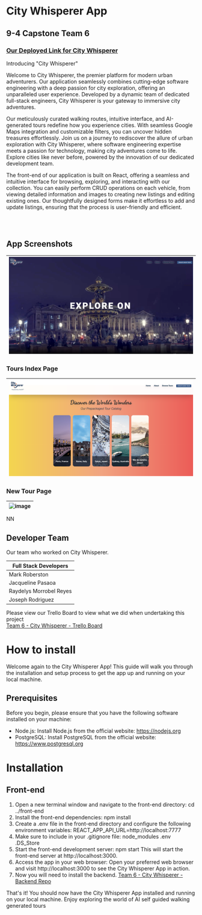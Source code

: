 # City Whisperer App
## 9-4 Capstone Team 6


<!-- ## **About My Project**  -->

<!-- <a href="https://scribehow.com" target="_blank">Click here for details on how to use the App !</a> -->
<h3>
<a href="https://citywhisperer.netlify.app/" target="_blank">Our Deployed Link for City Whisperer</a>
</h3>

<!-- <a href="" target="_blank">Too busy to read? Click here and my assistant will describe the App to you. </a> -->

Introducing "City Whisperer"

Welcome to City Whisperer, the premier platform for modern urban adventurers. Our application seamlessly combines cutting-edge software engineering with a deep passion for city exploration, offering an unparalleled user experience. Developed by a dynamic team of dedicated full-stack engineers, City Whisperer is your gateway to immersive city adventures.

Our meticulously curated walking routes, intuitive interface, and AI-generated tours redefine how you experience cities. With seamless Google Maps integration and customizable filters, you can uncover hidden treasures effortlessly. Join us on a journey to rediscover the allure of urban exploration with City Whisperer, where software engineering expertise meets a passion for technology, making city adventures come to life. Explore cities like never before, powered by the innovation of our dedicated development team.

The front-end of our application is built on React, offering a seamless and intuitive interface for browsing, exploring, and interacting with our collection. You can easily perform CRUD operations on each vehicle, from viewing detailed information and images to creating new listings and editing existing ones. Our thoughtfully designed forms make it effortless to add and update listings, ensuring that the process is user-friendly and efficient.

<br></br>

## App Screenshots


| ![image](./src/assets/HomeScreen.png "The Home Screen") |
|-|


### Tours Index Page

| ![image](./src/assets/IndexPage.png "Index Page") |
|-|


### New Tour Page

| ![image](./src/assets/NewTourPage.png "Create New Tour Page") |
|-|


NN
## Developer Team

Our team who worked on City Whisperer.

| Full Stack Developers  |
| ------------- |
| Mark Roberston |
| Jacqueline Pasaoa |
| Raydelys Morrobel Reyes |
| Joseph Rodriguez |

<!--
<a href="https://" target="_blank">GitHub</a>
<a href="https://www.linkedin.com/" target="_blank">LinkedIn</a> -->

Please view our Trello Board to view what we did when undertaking this project
<br />
<a href="https://trello.com/b/qayrci3H/9-4capstoneteam6trello" target="_blank" rel="noopener noreferrer" target="_blank">Team 6 - City Whisperer - Trello Board</a>


# **How to install**

Welcome again to the City Whisperer App! This guide will walk you through the installation and setup process to get the app up and running on your local machine.

## **Prerequisites**

Before you begin, please ensure that you have the following software installed on your machine:

- Node.js: Install Node.js from the official website: https://nodejs.org
- PostgreSQL: Install PostgreSQL from the official website: https://www.postgresql.org

# **Installation**


## **Front-end**

1.  Open a new terminal window and navigate to the front-end directory: cd ../front-end
2.  Install the front-end dependencies: npm install
3.  Create a .env file in the front-end directory and configure the following environment variables: REACT_APP_API_URL=http://localhost:7777
4.  Make sure to include in your .gitignore file:   node_modules
.env
.DS_Store
5.  Start the front-end development server: npm start
This will start the front-end server at http://localhost:3000.
6.  Access the app in your web browser: Open your preferred web browser and visit http://localhost:3000 to see the City Whisperer App in action.
7. Now you will need to install the backend.  <a href="https://github.com/MarkRobertson67/9-4-capstone-team-6-backend" target="_blank" rel="noopener noreferrer" target="_blank">Team 6 - City Whisperer - Backend Repo</a> 


That's it! You should now have the City Whisperer App installed and running on your local machine. Enjoy exploring the world of AI self guided walking generated tours
